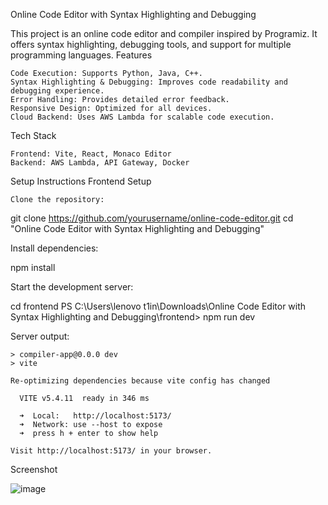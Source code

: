 Online Code Editor with Syntax Highlighting and Debugging

This project is an online code editor and compiler inspired by Programiz. It offers syntax highlighting, debugging tools, and support for multiple programming languages.
Features

    Code Execution: Supports Python, Java, C++.
    Syntax Highlighting & Debugging: Improves code readability and debugging experience.
    Error Handling: Provides detailed error feedback.
    Responsive Design: Optimized for all devices.
    Cloud Backend: Uses AWS Lambda for scalable code execution.

Tech Stack

    Frontend: Vite, React, Monaco Editor
    Backend: AWS Lambda, API Gateway, Docker

Setup Instructions
Frontend Setup

    Clone the repository:

git clone https://github.com/yourusername/online-code-editor.git
cd "Online Code Editor with Syntax Highlighting and Debugging"

Install dependencies:

npm install

Start the development server:

cd frontend
PS C:\Users\lenovo t1in\Downloads\Online Code Editor with Syntax Highlighting and Debugging\frontend> npm run dev

Server output:

    > compiler-app@0.0.0 dev  
    > vite  

    Re-optimizing dependencies because vite config has changed  

      VITE v5.4.11  ready in 346 ms  

      ➜  Local:   http://localhost:5173/  
      ➜  Network: use --host to expose  
      ➜  press h + enter to show help  

    Visit http://localhost:5173/ in your browser.



Screenshot

![image](https://github.com/user-attachments/assets/41baf720-b83e-4fcc-b009-9c26095c93b3)


